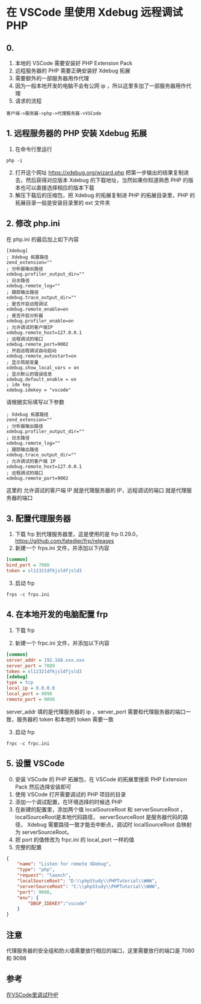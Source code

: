 # 在 VSCode 里使用 Xdebug 远程调试 PHP

## 0.
1. 本地的 VSCode 需要安装好 PHP Extension Pack
2. 远程服务器的 PHP 需要正确安装好 Xdebug 拓展
3. 需要额外的一部服务器用作代理
4. 因为一般本地开发的电脑不会有公网 ip ，所以这里多加了一部服务器用作代理
5. 请求的流程
```plaintext
客户端->服务器->php->代理服务器->VSCode
```

## 1. 远程服务器的 PHP 安装 Xdebug 拓展
1. 在命令行里运行
```plaintext
php -i
```
2. 打开这个网址 https://xdebug.org/wizard.php 把第一步输出的结果复制进去，然后获得对应版本 Xdebug 的下载地址，当然如果你知道熟悉 PHP 的版本也可以直接选择相应的版本下载
3. 解压下载后的压缩包，把 Xdebug 的拓展复制进 PHP 的拓展目录里，PHP 的拓展目录一般是安装目录里的 ext 文件夹

## 2. 修改 php.ini
在 php.ini 的最后加上如下内容
```plaintext
[Xdebug]
; Xdebug 拓展路径
zend_extension=""
; 分析器输出路径
xdebug.profiler_output_dir=""
; 日志路径
xdebug.remote_log=""
; 跟踪输出路径
xdebug.trace_output_dir=""
; 是否开启远程调试
xdebug.remote_enable=on
; 是否开启分析器
xdebug.profiler_enable=on
; 允许调试的客户端IP
xdebug.remote_host=127.0.0.1
; 远程调试的端口
xdebug.remote_port=9002
; 开启远程调试自动启动
xdebug.remote_autostart=on
; 显示局部变量
xdebug.show_local_vars = on
; 显示默认的错误信息
xdebug.default_enable = on
; ide key
xdebug.idekey = "vscode"
```
请根据实际填写以下参数
```plaintext
; Xdebug 拓展路径
zend_extension=""
; 分析器输出路径
xdebug.profiler_output_dir=""
; 日志路径
xdebug.remote_log=""
; 跟踪输出路径
xdebug.trace_output_dir=""
; 允许调试的客户端 IP
xdebug.remote_host=127.0.0.1
; 远程调试的端口
xdebug.remote_port=9002
```
这里的 允许调试的客户端 IP 就是代理服务器的 IP，远程调试的端口 就是代理服务器的端口

## 3. 配置代理服务器
1. 下载 frp 到代理服务器里，这是使用的是 frp 0.29.0，https://github.com/fatedier/frp/releases
2. 新建一个 frps.ini 文件，并添加以下内容
````ini
[common]
bind_port = 7080
token = sl12321dfkjsldfjsld3
````

3. 启动 frp
````plaintext
frps -c frps.ini
````

## 4. 在本地开发的电脑配置 frp
1. 下载 frp

2. 新建一个 frpc.ini 文件，并添加以下内容
````ini
[common]
server_addr = 192.168.xxx.xxx
server_port = 7080
token = sl12321dfkjsldfjsld3
[xdebug]
type = tcp
local_ip = 0.0.0.0
local_port = 9098
remote_port = 9098
````
server_addr 填的是代理服务器的 ip ，server_port 需要和代理服务器的端口一致，服务器的 token 和本地的 token 需要一致

3. 启动 frp
````plaintext
frpc -c frpc.ini
````

## 5. 设置 VSCode
0. 安装 VSCode 的 PHP 拓展包，在 VSCode 的拓展里搜索 PHP Extension Pack 然后选择安装即可
1. 使用 VSCode 打开需要调试的 PHP 项目的目录
2. 添加一个调试配置，在环境选择的时候选 PHP
3. 在新建的配置里，添加两个值 localSourceRoot 和 serverSourceRoot ，localSourceRoot是本地代码路径， serverSourceRoot 是服务器代码的路径， Xdebug 需要路径一致才能击中断点，调试时 localSourceRoot 会映射为 serverSourceRoot。
4. 把 port 的值修改为 frpc.ini 的 local_port 一样的值
5. 完整的配置
````json
{
    "name": "Listen for remote XDebug",
    "type": "php",
    "request": "launch",
    "localSourceRoot": "D:\\phpStudy\\PHPTutorial\\WWW",
    "serverSourceRoot": "C:\\phpStudy\\PHPTutorial\\WWW",
    "port": 9098,
    "env": {
        "DBGP_IDEKEY":"vscode"
    }
}
````

## 注意
代理服务器的安全组和防火墙需要放行相应的端口，这里需要放行的端口是 7080 和 9098
## 参考
<a href="#title=在VSCode里调试PHP">在VSCode里调试PHP</a>